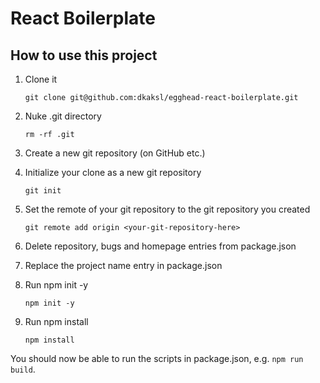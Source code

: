 # React Boilerplate

## How to use this project

1.  Clone it

        git clone git@github.com:dkaksl/egghead-react-boilerplate.git

2.  Nuke .git directory

        rm -rf .git

3.  Create a new git repository (on GitHub etc.)
4.  Initialize your clone as a new git repository

        git init

5.  Set the remote of your git repository to the git repository you created

        git remote add origin <your-git-repository-here>

6.  Delete repository, bugs and homepage entries from package.json
7.  Replace the project name entry in package.json
8.  Run npm init -y

        npm init -y

9.  Run npm install

        npm install

You should now be able to run the scripts in package.json, e.g. `npm run build`.
